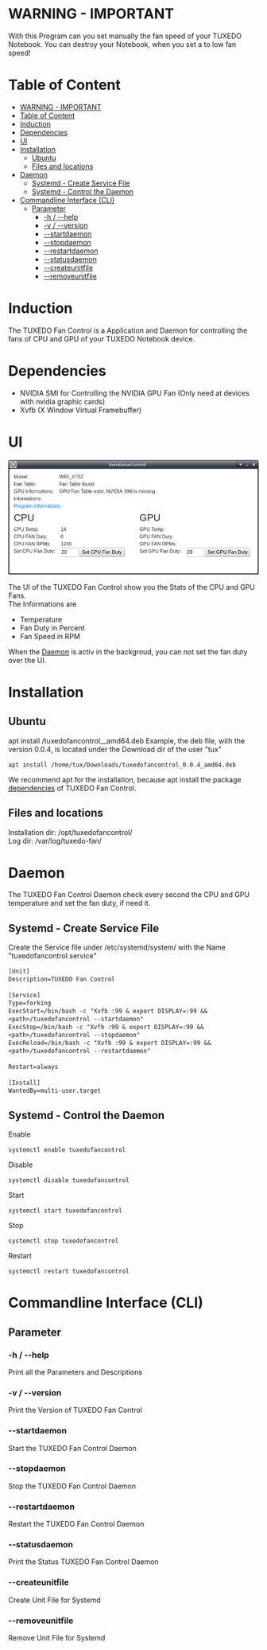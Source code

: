 # WARNING - IMPORTANT
With this Program can you set manually the fan speed of your TUXEDO Notebook. You can destroy your Notebook, when you set a to low fan speed!

# Table of Content
<!-- TOC -->

- [WARNING - IMPORTANT](#warning---important)
- [Table of Content](#table-of-content)
- [Induction](#induction)
- [Dependencies](#dependencies)
- [UI](#ui)
- [Installation](#installation)
    - [Ubuntu](#ubuntu)
    - [Files and locations](#files-and-locations)
- [Daemon](#daemon)
    - [Systemd - Create Service File](#systemd---create-service-file)
    - [Systemd - Control the Daemon](#systemd---control-the-daemon)
- [Commandline Interface (CLI)](#commandline-interface-cli)
    - [Parameter](#parameter)
        - [-h / --help](#-h----help)
        - [-v / --version](#-v----version)
        - [--startdaemon](#--startdaemon)
        - [--stopdaemon](#--stopdaemon)
        - [--restartdaemon](#--restartdaemon)
        - [--statusdaemon](#--statusdaemon)
        - [--createunitfile](#--createunitfile)
        - [--removeunitfile](#--removeunitfile)

<!-- /TOC -->

# Induction
The TUXEDO Fan Control is a Application and Daemon for controlling the fans of CPU and GPU of your TUXEDO Notebook device.

# Dependencies
- NVIDIA SMI for Controlling the NVIDIA GPU Fan (Only need at devices with nvidia graphic cards)
- Xvfb (X Window Virtual Framebuffer)

# UI
![mainui](./images/main.png)

The UI of the TUXEDO Fan Control show you the Stats of the CPU and GPU Fans.  
The Informations are
- Temperature
- Fan Duty in Percent
- Fan Speed in RPM

When the [Daemon](#daemon) is activ in the backgroud, you can not set the fan duty over the UI.

# Installation

## Ubuntu

apt install <path>/tuxedofancontrol_<VERSION>_amd64.deb
Example, the deb file, with the version 0.0.4, is located under the Download dir of the user "tux" 

```shell
apt install /home/tux/Downloads/tuxedofancontrol_0.0.4_amd64.deb
```

We recommend apt for the installation, because apt install the package [dependencies](#dependencies) of TUXEDO Fan Control.

## Files and locations

Installation dir: /opt/tuxedofancontrol/  
Log dir: /var/log/tuxedo-fan/

# Daemon
The TUXEDO Fan Control Daemon check every second the CPU and GPU temperature and set the fan duty, if need it.

## Systemd - Create Service File
Create the Service file under /etc/systemd/system/ with the Name "tuxedofancontrol.service"

```shell
[Unit]
Description=TUXEDO Fan Control

[Service]
Type=forking
ExecStart=/bin/bash -c "Xvfb :99 & export DISPLAY=:99 && <path>/tuxedofancontrol --startdaemon"
ExecStop=/bin/bash -c "Xvfb :99 & export DISPLAY=:99 && <path>/tuxedofancontrol --stopdaemon"
ExecReload=/bin/bash -c "Xvfb :99 & export DISPLAY=:99 && <path>/tuxedofancontrol --restartdaemon"

Restart=always

[Install]
WantedBy=multi-user.target
```

## Systemd - Control the Daemon

Enable
```shell
systemctl enable tuxedofancontrol
```

Disable
```shell
systemctl disable tuxedofancontrol
```

Start
```shell
systemctl start tuxedofancontrol
```

Stop
```shell
systemctl stop tuxedofancontrol
```

Restart
```shell
systemctl restart tuxedofancontrol
```

# Commandline Interface (CLI)

## Parameter

### -h / --help
Print all the Parameters and Descriptions

### -v / --version
Print the Version of TUXEDO Fan Control

### --startdaemon
Start the TUXEDO Fan Control Daemon

### --stopdaemon
Stop the TUXEDO Fan Control Daemon

### --restartdaemon
Restart the TUXEDO Fan Control Daemon

### --statusdaemon
Print the Status TUXEDO Fan Control Daemon

### --createunitfile
Create Unit File for Systemd

### --removeunitfile
Remove Unit File for Systemd
